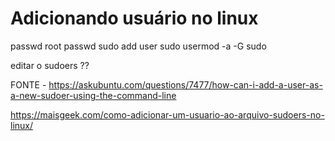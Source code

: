 # Adicionando usuário no linux
passwd root
passwd <username0>
sudo add user <username>
sudo usermod -a -G sudo <username>

editar o sudoers ??

FONTE - https://askubuntu.com/questions/7477/how-can-i-add-a-user-as-a-new-sudoer-using-the-command-line

https://maisgeek.com/como-adicionar-um-usuario-ao-arquivo-sudoers-no-linux/

